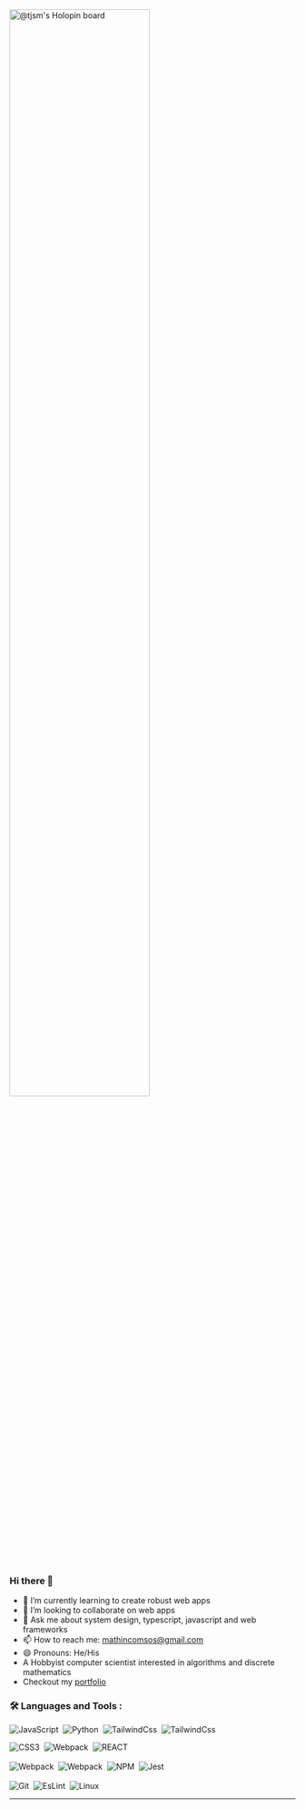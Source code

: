 <img src="https://holopin.io/api/user/board?user=tjsm" alt="@tjsm's Holopin board" width="70%" height="auto"/>

### Hi there 👋
- 🌱 I’m currently learning to create robust web apps
- 👯 I’m looking to collaborate on web apps
- 💬 Ask me about system design, typescript, javascript and web frameworks
- 📫 How to reach me: mathincomsos@gmail.com
- 😄 Pronouns: He/His
- A Hobbyist computer scientist interested in algorithms and discrete mathematics
- Checkout my [portfolio](https://tjsm.netlify.app/)
### :hammer_and_wrench: Languages and Tools :

<div>
  <img src="https://img.shields.io/badge/JavaScript-323330?style=for-the-badge&logo=javascript&logoColor=F7DF1E" alt="JavaScript" />&nbsp;
  <img src="https://img.shields.io/badge/python-%23007ACC.svg?style=for-the-badge&logo=python&logoColor=white" alt="Python"/>&nbsp;
  <img src="https://img.shields.io/badge/Tailwind_CSS-38B2AC?style=for-the-badge&logo=tailwind-css&logoColor=white" alt="TailwindCss"/>&nbsp;
  <img src="https://img.shields.io/badge/bootstrap-%23563D7C.svg?style=for-the-badge&logo=bootstrap&logoColor=white" alt="TailwindCss"/>&nbsp;
  <br/>
  
  <img src="https://img.shields.io/badge/CSS3-1572B6?style=for-the-badge&logo=css3&logoColor=white" alt="CSS3"/>&nbsp;
  <img src="https://img.shields.io/badge/vite-%23646CFF.svg?style=for-the-badge&logo=vite&logoColor=white" title="Webpack" alt="Webpack"/>&nbsp;
  <img src="https://img.shields.io/badge/REACT-E44C30?style=for-the-badge&logo=react&logoColor=white" title="REACT" alt="REACT"/>&nbsp;                                             <br/>                                                                                               
  <img src="https://img.shields.io/badge/Webpack-8DD6F9?style=for-the-badge&logo=Webpack&logoColor=white" title="Webpack" alt="Webpack"/>&nbsp;
  <img src="https://img.shields.io/badge/vite-%23646CFF.svg?style=for-the-badge&logo=vite&logoColor=white" title="Webpack" alt="Webpack"/>&nbsp;
  <img src="https://img.shields.io/badge/npm-CB3837?style=for-the-badge&logo=npm&logoColor=white" title="NPM" alt="NPM"/>&nbsp;
  <img src="https://img.shields.io/badge/Jest-C21325?style=for-the-badge&logo=jest&logoColor=white" title="Jest" alt="Jest"/>&nbsp;
   <br/>  
  <img src="https://img.shields.io/badge/GIT-E44C30?style=for-the-badge&logo=git&logoColor=white" title="Git" alt="Git"/>&nbsp;
  <img src="https://img.shields.io/badge/eslint-3A33D1?style=for-the-badge&logo=eslint&logoColor=white" title="EsLint" alt="EsLint"/>&nbsp;
  <img src="https://img.shields.io/badge/Linux-FCC624?style=for-the-badge&logo=linux&logoColor=black" title="Linux" alt="Linux"/>&nbsp;
  
  
  
  
</div>
                                                                                                                                                  
---
                                                                                                                                                                                                                                                                                                                                                                                                        

